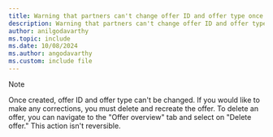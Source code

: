 ```yaml
---
title: Warning that partners can't change offer ID and offer type once created 
description: Warning that partners can't change offer ID and offer type once created
author: anilgodavarthy
ms.topic: include
ms.date: 10/08/2024
ms.author: angodavarthy
ms.custom: include file
---
```


>[!NOTE]
> Once created, offer ID and offer type can't be changed. If you would like to make any corrections, you must delete and recreate the offer. To delete an offer, you can navigate to the "Offer overview" tab and select on "Delete offer." This action isn't reversible.